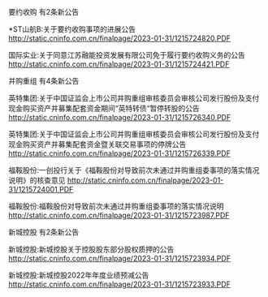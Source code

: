 要约收购 有2条新公告 

*ST山航B:关于要约收购事项的进展公告 http://static.cninfo.com.cn/finalpage/2023-01-31/1215724820.PDF 

国际实业:关于同意江苏融能投资发展有限公司免于履行要约收购义务的公告 http://static.cninfo.com.cn/finalpage/2023-01-31/1215724421.PDF 

并购重组 有4条新公告 

英特集团:关于中国证监会上市公司并购重组审核委员会审核公司发行股份及支付现金购买资产并募集配套资金期间“英特转债“暂停转股的公告 http://static.cninfo.com.cn/finalpage/2023-01-31/1215726340.PDF 

英特集团:关于中国证监会上市公司并购重组审核委员会审核公司发行股份及支付现金购买资产并募集配套资金暨关联交易事项的停牌公告 http://static.cninfo.com.cn/finalpage/2023-01-31/1215726339.PDF 

福鞍股份:一创投行关于《福鞍股份对导致前次未通过并购重组委事项的落实情况说明》的核查意见 http://static.cninfo.com.cn/finalpage/2023-01-31/1215724001.PDF 

福鞍股份:福鞍股份对导致前次未通过并购重组委事项的落实情况说明 http://static.cninfo.com.cn/finalpage/2023-01-31/1215723987.PDF 

新城控股 有2条新公告 

新城控股:新城控股关于控股股东部分股权质押的公告 http://static.cninfo.com.cn/finalpage/2023-01-31/1215723934.PDF 

新城控股:新城控股2022年年度业绩预减公告 http://static.cninfo.com.cn/finalpage/2023-01-31/1215723933.PDF 

